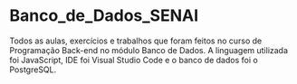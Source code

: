 # Banco_de_Dados_SENAI
Todos as aulas, exercícios e trabalhos que foram feitos no curso de Programação Back-end no módulo Banco de Dados. A linguagem utilizada foi JavaScript, IDE foi Visual Studio Code e o banco de dados foi o PostgreSQL.
